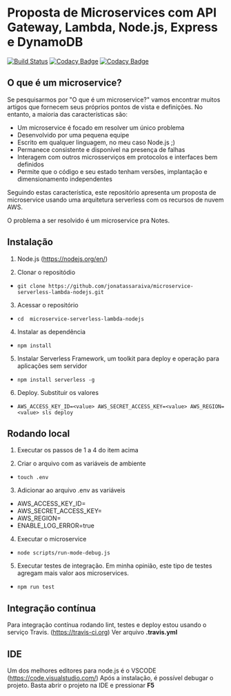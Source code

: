 # Proposta de Microservices com API Gateway, Lambda, Node.js, Express e DynamoDB
 [![Build Status](https://travis-ci.org/jonatassaraiva/microservice-serverless-lambda-nodejs.svg?branch=master)](https://travis-ci.org/jonatassaraiva/microservice-serverless-lambda-nodejs) [![Codacy Badge](https://api.codacy.com/project/badge/Grade/3a65e9a489d444569fccacc34ea3707c)](https://www.codacy.com/app/jonatassaraiva/microservice-serverless-lambda-nodejs?utm_source=github.com&amp;utm_medium=referral&amp;utm_content=jonatassaraiva/microservice-serverless-lambda-nodejs&amp;utm_campaign=Badge_Grade) [![Codacy Badge](https://api.codacy.com/project/badge/Coverage/3a65e9a489d444569fccacc34ea3707c)](https://www.codacy.com/app/jonatassaraiva/microservice-serverless-lambda-nodejs?utm_source=github.com&utm_medium=referral&utm_content=jonatassaraiva/microservice-serverless-lambda-nodejs&utm_campaign=Badge_Coverage)

## O que é um microservice?
Se pesquisarmos por "O que é um microservice?" vamos encontrar muitos artigos que fornecem seus próprios pontos de vista e definições. No entanto, a maioria das características são:
* Um microservice é focado em resolver um único problema
* Desenvolvido por uma pequena equipe
* Escrito em qualquer linguagem, no meu caso Node.js ;)
* Permanece consistente e disponível na presença de falhas
* Interagem com outros microsserviços em protocolos e interfaces bem definidos
* Permite que o código e seu estado tenham versões, implantação e dimensionamento independentes

Seguindo estas característica, este repositório apresenta um proposta de microservice usando uma arquitetura serverless com os recursos de nuvem AWS. 

O problema a ser resolvido é um microservice pra Notes.

## Instalação
1. Node.js (https://nodejs.org/en/)

2. Clonar o repositódio 

* ``` git clone https://github.com/jonatassaraiva/microservice-serverless-lambda-nodejs.git ```

3. Acessar o repositório 

* ``` cd  microservice-serverless-lambda-nodejs ```

4. Instalar as dependência 

* ``` npm install ```

5. Instalar Serverless Framework, um toolkit para deploy e operação para aplicações sem servidor

* ``` npm install serverless -g ```

6. Deploy. Substituir os valores *<value>*

* ``` AWS_ACCESS_KEY_ID=<value> AWS_SECRET_ACCESS_KEY=<value> AWS_REGION=<value> sls deploy ```

## Rodando local
1. Executar os passos de 1 a 4 do item acima

2. Criar o arquivo com as variáveis de ambiente

* ``` touch .env ```

3. Adicionar ao arquivo .env as variáveis
* AWS_ACCESS_KEY_ID=
* AWS_SECRET_ACCESS_KEY=
* AWS_REGION=
* ENABLE_LOG_ERROR=true

4. Executar o microservice

* ``` node scripts/run-mode-debug.js ```

5. Executar testes de integração. Em minha opinião, este tipo de testes agregam mais valor aos microservices.

* ``` npm run test ```

## Integração contínua
Para integração contínua rodando lint, testes e deploy estou usando o serviço Travis. (https://travis-ci.org)
Ver arquivo **.travis.yml**

## IDE
Um dos melhores editores para node.js é o VSCODE (https://code.visualstudio.com/)
Após a instalação, é possível debugar o projeto. Basta abrir o projeto na IDE e pressionar **F5** 
